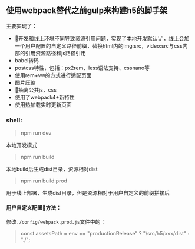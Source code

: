## 使用webpack替代之前gulp来构建h5的脚手架
主要实现了：

* 开发和线上环境不同导致资源引用问题，实现了本地开发默认'./'，线上会加一个用户配置的自定义路径前缀，替换html内的img:src，video:src与css内部的引用资源路径和js路径引用
* babel转码
* postcss特性，包括：px2rem、less语法支持、cssnano等
* 使用rem+vw的方式进行适配页面
* 图片压缩
* 抽离公共js，css
* 使用了webpack4+新特性
* 使用热加载实时更新页面

### shell:
> npm run dev

本地开发模式

> npm run build

本地build后生成dist目录，资源相对dist

> npm run build:prod

用于线上部署，生成dist目录，但是资源相对于用户自定义的前缀拼接后

#### 用户自定义配置方法：
修改`./config/webpack.prod.js`文件中的：
> const assetsPath = env == "productionRelease" ? "/src/h5/xxx/dist" : "./";
